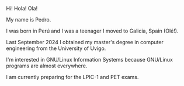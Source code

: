 <!---
pjfsu/pjfsu is a ✨ special ✨ repository because its `README.md` (this file) appears on your GitHub profile.
You can click the Preview link to take a look at your changes.
--->

Hi! Hola! Ola!

My name is Pedro.

I was born in Perú and I was a teenager I moved to Galicia, Spain (Olé!).

Last September 2024 I obtained my master's degree in computer engineering from the University of Uvigo.

I'm interested in GNU/Linux Information Systems because GNU/Linux programs are almost everywhere.

I am currently preparing for the LPIC-1 and PET exams.
